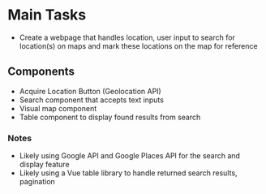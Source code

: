 # Main Tasks
- Create a webpage that handles location, user input to search for location(s) on maps and mark these locations on the map for reference

## Components
- Acquire Location Button (Geolocation API)
- Search component that accepts text inputs
- Visual map component
- Table component to display found results from search

### Notes
- Likely using Google API and Google Places API for the search and display feature
- Likely using a Vue table library to handle returned search results, pagination

<!-- Google Map API Key -->
<!-- AIzaSyBFtORqA2gsFq4u2QP8Jgwz1AMcez4byBw -->